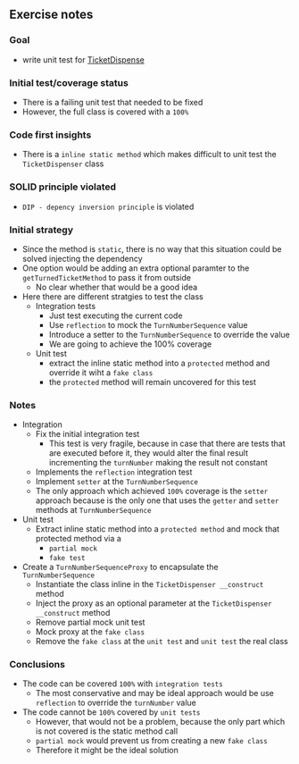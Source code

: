 ## Exercise notes
### Goal
- write unit test for [TicketDispense](./src/TurnTicketDispenser/TicketDispenser.php)

### Initial test/coverage status
- There is a failing unit test that needed to be fixed
- However, the full class is covered with a `100%`

### Code first insights
- There is a `inline static method` which makes difficult to unit test the `TicketDispenser` class

### SOLID principle violated
- `DIP - depency inversion principle` is violated

### Initial strategy
- Since the method is `static`, there is no way that this situation could be solved injecting the dependency
- One option would be adding an extra optional paramter to the `getTurnedTicketMethod` to pass it from outside
    - No clear whether that would be a good idea
- Here there are different stratgies to test the class
    - Integration tests
        - Just test executing the current code
        - Use `reflection` to mock the `TurnNumberSequence` value
        - Introduce a setter to the `TurnNumberSequence` to override the value
        - We are going to achieve the 100% coverage
    - Unit test
        - extract the inline static method into a `protected` method and override it wiht a `fake class`
        - the `protected` method will remain uncovered for this test

### Notes
- Integration
    - Fix the initial integration test
        - This test is very fragile, because in case that there are tests that are executed before it, they would alter the final result incrementing the `turnNumber` making the result not constant
    - Implements the `reflection` integration test
    - Implement `setter` at the `TurnNumberSequence`
    - The only approach which achieved `100%` coverage is the `setter` approach because is the only one that uses the `getter` and `setter` methods at `TurnNumberSequence`
- Unit test
    - Extract inline static method into a `protected method` and mock that protected method via a
        - `partial mock`
        - `fake test`
- Create a `TurnNumberSequenceProxy` to encapsulate the `TurnNumberSequence`
    - Instantiate the class inline in the `TicketDispenser __construct` method
    - Inject the proxy as an optional parameter at the `TicketDispenser __construct` method
    - Remove partial mock unit test
    - Mock proxy at the `fake class`
    - Remove the `fake class` at the `unit test` and `unit test` the real class

### Conclusions
- The code can be covered `100%` with `integration tests`
    - The most conservative and may be ideal approach would be use `reflection` to override the `turnNumber` value
- The code cannot be `100%` covered by `unit tests`
    - However, that would not be a problem, because the only part which is not covered is the static method call
    - `partial mock` would prevent us from creating a new `fake class`
    - Therefore it might be the ideal solution